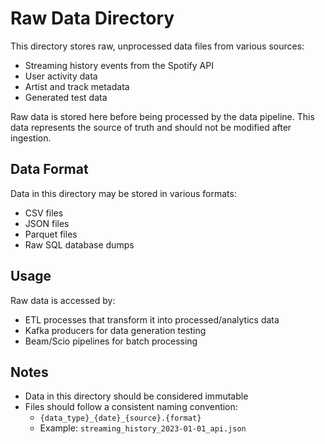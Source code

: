 # Raw Data Directory

This directory stores raw, unprocessed data files from various sources:

- Streaming history events from the Spotify API
- User activity data 
- Artist and track metadata
- Generated test data

Raw data is stored here before being processed by the data pipeline. This data represents the source of truth and should not be modified after ingestion.

## Data Format

Data in this directory may be stored in various formats:

- CSV files
- JSON files
- Parquet files
- Raw SQL database dumps

## Usage

Raw data is accessed by:

- ETL processes that transform it into processed/analytics data
- Kafka producers for data generation testing
- Beam/Scio pipelines for batch processing

## Notes

- Data in this directory should be considered immutable
- Files should follow a consistent naming convention:
  - `{data_type}_{date}_{source}.{format}`
  - Example: `streaming_history_2023-01-01_api.json` 